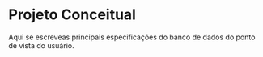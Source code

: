 # Projeto Conceitual

Aqui se escreveas principais especificações do banco de dados do ponto de vista do usuário.
